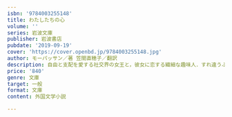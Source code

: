 ```yaml
---
isbn: '9784003255148'
title: わたしたちの心
volume: ''
series: 岩波文庫
publisher: 岩波書店
pubdate: '2019-09-19'
cover: 'https://cover.openbd.jp/9784003255148.jpg'
author: モーパッサン／著 笠間直穂子／翻訳
description: 自由と支配を愛する社交界の女王と，彼女に恋する繊細な趣味人．すれ違うふたりの心を，文豪が陰影豊かに描く．
price: '840'
genre: 文庫
target: 一般
format: 文庫
content: 外国文学小説

---
```

